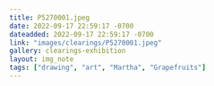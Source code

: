 ```yaml
---
title: P5270001.jpeg
date: 2022-09-17 22:59:17 -0700
dateadded: 2022-09-17 22:59:17 -0700
link: "images/clearings/P5270001.jpeg"
gallery: clearings-exhibition
layout: img_note
tags: ["drawing", "art", "Martha", "Grapefruits"]
--- 
```

